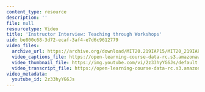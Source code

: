 ```yaml
---
content_type: resource
description: ''
file: null
resourcetype: Video
title: 'Instructor Interview: Teaching through Workshops'
uid: be800c68-3d72-ecaf-3af4-e7d6c9612779
video_files:
  archive_url: https://archive.org/download/MIT20.219IAP15/MIT20_219IAP15_Workshops_300k.mp4
  video_captions_file: https://open-learning-course-data-rc.s3.amazonaws.com/20-219-becoming-the-next-bill-nye-writing-and-hosting-the-educational-show-january-iap-2015/2a0b8ccdfbce5dd995778f69794c02ff_2z33hyYG6Js.vtt
  video_thumbnail_file: https://img.youtube.com/vi/2z33hyYG6Js/default.jpg
  video_transcript_file: https://open-learning-course-data-rc.s3.amazonaws.com/20-219-becoming-the-next-bill-nye-writing-and-hosting-the-educational-show-january-iap-2015/5c511cf95c021ce8c04935ba2dfc643d_2z33hyYG6Js.pdf
video_metadata:
  youtube_id: 2z33hyYG6Js
---
```

